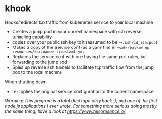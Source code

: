 # khook
Hooks/redirects tcp traffic from kubernetes service to your local machine

* Creates a jump pod in your current namespace with ssh reverse tunneling capability
* copies over your public ssh key to it (assumed to be `~/.ssh/id_rsa.pub`)
* Makes a copy of the Service conf (as a yaml file) in `<cwd>/backed-up-resources/<svcname>-timestaml.yml`
* Replaces the service conf with one having the same port rules, but forwarding to the jump pod
* Spins up reverse ssh tunnels to facilitate tcp traffic flow from the jump pod to the local machine

When shutting down
* re-applies the original service configuration to the current namespace

*Warning: This program is a total duct tape dirty hack :), and one of the first node.js applications I ever wrote. For something more serious doing mostly the same thing, have a look at https://www.telepresence.io/*
